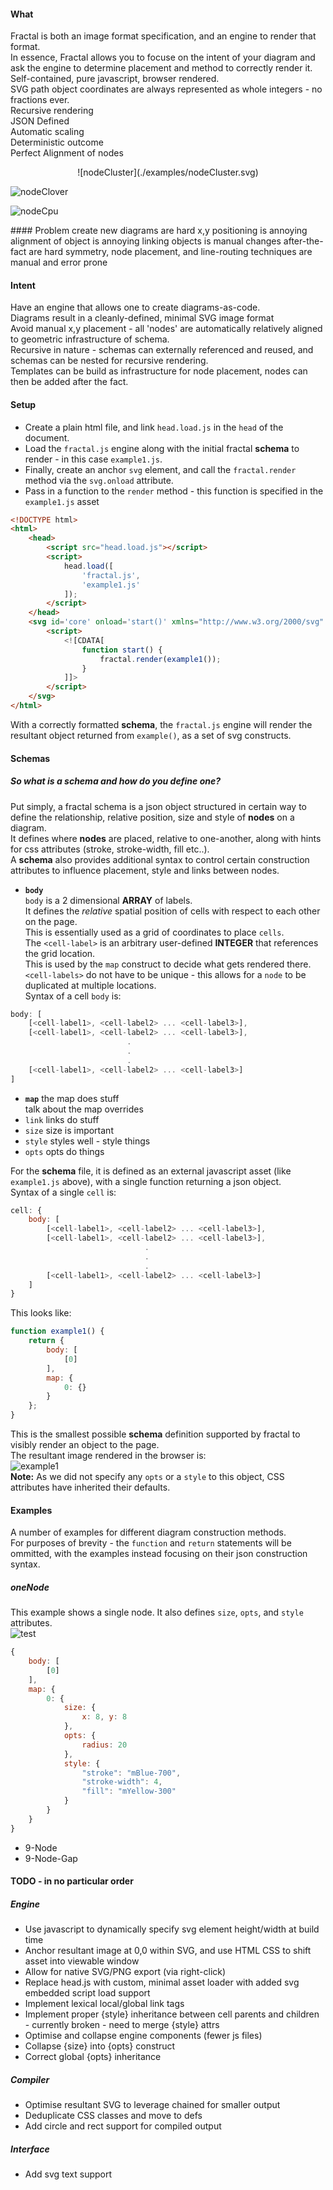 #### What
Fractal is both an image format specification, and an engine to render that format.  
In essence, Fractal allows you to focuse on the intent of your diagram and ask the engine to determine placement and method to correctly render it.  
Self-contained, pure javascript, browser rendered.  
SVG path object coordinates are always represented as whole integers - no fractions ever.  
Recursive rendering  
JSON Defined  
Automatic scaling  
Deterministic outcome  
Perfect Alignment of nodes  
<p style="text-align: center;">
![nodeCluster](./examples/nodeCluster.svg)

![nodeClover](./examples/nodeClover.svg)

![nodeCpu](./examples/nodeCpu.svg)
</p>
#### Problem
create new diagrams are hard  
x,y positioning is annoying  
alignment of object is annoying  
linking objects is manual  
changes after-the-fact are hard  
symmetry, node placement, and line-routing techniques are manual and error prone    

#### Intent
Have an engine that allows one to create diagrams-as-code.  
Diagrams result in a cleanly-defined, minimal SVG image format  
Avoid manual x,y placement - all 'nodes' are automatically relatively aligned to geometric infrastructure of schema.  
Recursive in nature - schemas can externally referenced and reused, and schemas can be nested for recursive rendering.    
Templates can be build as infrastructure for node placement, nodes can then be added after the fact.  

#### Setup
- Create a plain html file, and link `head.load.js` in the `head` of the document.  
- Load the `fractal.js` engine along with the initial fractal **schema** to render - in this case `example1.js`.  
- Finally, create an anchor `svg` element, and call the `fractal.render` method via the `svg.onload` attribute.  
- Pass in a function to the `render` method - this function is specified in the `example1.js` asset

```html
<!DOCTYPE html>
<html>
	<head>
		<script src="head.load.js"></script>
		<script>
			head.load([
				'fractal.js',
				'example1.js'
			]);
		</script>
	</head>	
	<svg id='core' onload='start()' xmlns="http://www.w3.org/2000/svg" xmlns:xlink="http://www.w3.org/1999/xlink">
		<script>
			<![CDATA[
				function start() {
					fractal.render(example1());
				}
			]]>
		</script>
	</svg>
</html>
```

With a correctly formatted **schema**, the `fractal.js` engine will render the resultant object returned from `example()`, as a set of svg constructs.  

#### Schemas
##### So what is a **schema** and how do you define one?
Put simply, a fractal schema is a json object structured in certain way to define the relationship, relative position, size and style of **nodes** on a diagram.  
It defines where **nodes** are placed, relative to one-another, along with hints for css attributes (stroke, stroke-width, fill etc..).  
A **schema** also provides additional syntax to control certain construction attributes to influence placement, style and links between nodes.  

- **`body`**  
`body` is a 2 dimensional **ARRAY** of labels.  
It defines the *relative* spatial position of cells with respect to each other on the page.  
This is essentially used as a grid of coordinates to place `cells`.  
The `<cell-label>` is an arbitrary user-defined **INTEGER** that references the grid location.  
This is used by the `map` construct to decide what gets rendered there.  
`<cell-labels>` do not have to be unique - this allows for a `node` to be duplicated at multiple locations.  
Syntax of a cell `body` is:  
```javascript
body: [
	[<cell-label1>, <cell-label2> ... <cell-label3>],
	[<cell-label1>, <cell-label2> ... <cell-label3>],
	                      .
	                      .
	                      .
	[<cell-label1>, <cell-label2> ... <cell-label3>]
]
```
- **`map`**
the map does stuff  
talk about the map overrides
- `link`
links do stuff
- `size`
size is important
- `style`
styles well - style things
- `opts`
opts do things

For the **schema** file, it is defined as an external javascript asset (like `example1.js` above), with a single function returning a json object.  
Syntax of a single `cell` is:  
```javascript
cell: {
	body: [
		[<cell-label1>, <cell-label2> ... <cell-label3>],
		[<cell-label1>, <cell-label2> ... <cell-label3>],
		                      .
		                      .
		                      .
		[<cell-label1>, <cell-label2> ... <cell-label3>]
	]
}
```
This looks like:  
```javascript
function example1() {
	return {
		body: [
			[0]
		],
		map: {
			0: {}
		}
	};
}
```

This is the smallest possible **schema** definition supported by fractal to visibly render an object to the page.  
The resultant image rendered in the browser is:  
![example1](./examples/example1.svg)  
**Note:** As we did not specify any `opts` or a `style` to this object, CSS attributes have inherited their defaults.  

#### Examples
A number of examples for different diagram construction methods.  
For purposes of brevity - the `function` and `return` statements will be ommitted, with the examples instead focusing on their json construction syntax.  

##### oneNode
This example shows a single node.
It also defines `size`, `opts`, and `style` attributes.  
![test](./examples/oneNode.svg)  
```javascript
{
	body: [
		[0]
	],
	map: {
		0: {
			size: {
				x: 8, y: 8
			},
			opts: {
				radius: 20
			},
			style: {
				"stroke": "mBlue-700",
				"stroke-width": 4,
				"fill": "mYellow-300"
			}
		}
	}
}
```
- 9-Node  
- 9-Node-Gap  

#### TODO - in no particular order
##### Engine
- Use javascript to dynamically specify svg element height/width at build time
- Anchor resultant image at 0,0 within SVG, and use HTML CSS to shift asset into viewable window
- Allow for native SVG/PNG export (via right-click)
- Replace head.js with custom, minimal asset loader with added svg embedded script load support
- Implement lexical local/global link tags
- Implement proper {style} inheritance between cell parents and children - currently broken - need to merge {style} attrs
- Optimise and collapse engine components (fewer js files)
- Collapse {size} into {opts} construct
- Correct global {opts} inheritance

##### Compiler
- Optimise resultant SVG to leverage chained <use xlink> for smaller output
- Deduplicate CSS classes and move to defs
- Add circle and rect support for compiled output

##### Interface
- Add svg text support



